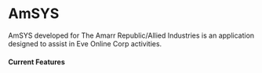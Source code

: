 AmSYS
=====
AmSYS developed for The Amarr Republic/Allied Industries is an application designed to assist in Eve Online Corp activities.

#### Current Features
